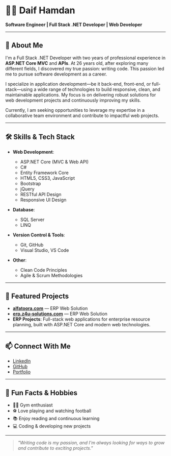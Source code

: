 # 👨‍💻 Daif Hamdan

**Software Engineer | Full Stack .NET Developer | Web Developer**

---

## 🚀 About Me

I'm a Full Stack .NET Developer with two years of professional experience in **ASP.NET Core MVC** and **APIs**. At 26 years old, after exploring many different fields, I discovered my true passion: writing code. This passion led me to pursue software development as a career.

I specialize in application development—be it back-end, front-end, or full-stack—using a wide range of technologies to build responsive, clean, and maintainable applications. My focus is on delivering robust solutions for web development projects and continuously improving my skills.

Currently, I am seeking opportunities to leverage my expertise in a collaborative team environment and contribute to impactful web projects.

---

## 🛠️ Skills & Tech Stack

- **Web Development**:
  - ASP.NET Core (MVC & Web API)
  - C#
  - Entity Framework Core
  - HTML5, CSS3, JavaScript
  - Bootstrap
  - jQuery
  - RESTful API Design
  - Responsive UI Design

- **Database**:
  - SQL Server
  - LINQ

- **Version Control & Tools**:
  - Git, GitHub
  - Visual Studio, VS Code

- **Other**:
  - Clean Code Principles
  - Agile & Scrum Methodologies

---

## 🌟 Featured Projects

- [**alfatoora.com**](https://alfatoora.com) — ERP Web Solution  
- [**erp.z4u-solutions.com**](https://erp.z4u-solutions.com) — ERP Web Solution  
- **ERP Projects**: Full-stack web applications for enterprise resource planning, built with ASP.NET Core and modern web technologies.

---

## 📫 Connect With Me

- [LinkedIn](https://www.linkedin.com/in/daifhamdan/)
- [GitHub](https://github.com/Daif2811)
- [Portfolio](https://daif0.w3spaces.com/Daif.html)

---

## 🎉 Fun Facts & Hobbies

- 🏋️‍♂️ Gym enthusiast
- ⚽ Love playing and watching football
- 📚 Enjoy reading and continuous learning
- 💻 Coding & developing new projects

---

> *"Writing code is my passion, and I'm always looking for ways to grow and contribute to exciting projects."*
